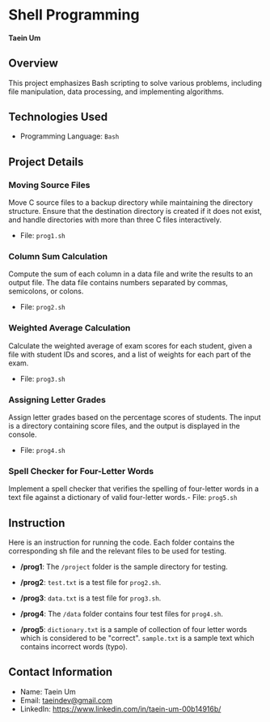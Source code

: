 # Shell Programming
#### Taein Um


## Overview
This project emphasizes Bash scripting to solve various problems, including file manipulation, data processing, and implementing algorithms.




## Technologies Used
- Programming Language: `Bash`


## Project Details
### Moving Source Files
Move C source files to a backup directory while maintaining the directory structure. Ensure that the destination directory is created if it does not exist, and handle directories with more than three C files interactively.
- File: `prog1.sh`

### Column Sum Calculation
Compute the sum of each column in a data file and write the results to an output file. The data file contains numbers separated by commas, semicolons, or colons.
- File: `prog2.sh`

### Weighted Average Calculation
Calculate the weighted average of exam scores for each student, given a file with student IDs and scores, and a list of weights for each part of the exam.
- File: `prog3.sh`

### Assigning Letter Grades
Assign letter grades based on the percentage scores of students. The input is a directory containing score files, and the output is displayed in the console.
- File: `prog4.sh`

### Spell Checker for Four-Letter Words
Implement a spell checker that verifies the spelling of four-letter words in a text file against a dictionary of valid four-letter words.- File: `prog5.sh`


## Instruction
Here is an instruction for running the code.
Each folder contains the corresponding sh file and the relevant files to be used for testing.

- **/prog1**: The `/project` folder is the sample directory for testing.

- **/prog2**: `test.txt` is a test file for `prog2.sh`.

- **/prog3**: `data.txt` is a test file for `prog3.sh`.

- **/prog4**: The `/data` folder contains four test files for `prog4.sh`.

- **/prog5**: `dictionary.txt` is a sample of collection of four letter words which is considered to be "correct".
`sample.txt` is a sample text which contains incorrect words (typo).




## Contact Information
- Name: Taein Um
- Email: taeindev@gmail.com
- LinkedIn: https://www.linkedin.com/in/taein-um-00b14916b/
